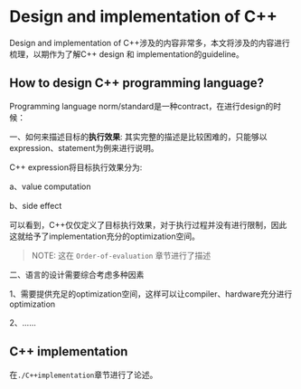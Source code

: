 # Design and implementation of C++

Design and implementation of C++涉及的内容非常多，本文将涉及的内容进行梳理，以期作为了解C++ design 和 implementation的guideline。

## How to design C++ programming language?

Programming language norm/standard是一种contract，在进行design的时候：

一、如何来描述目标的**执行效果**: 其实完整的描述是比较困难的，只能够以expression、statement为例来进行说明。

C++ expression将目标执行效果分为:

a、value computation

b、side effect

可以看到，C++仅仅定义了目标执行效果，对于执行过程并没有进行限制，因此这就给予了implementation充分的optimization空间。

> NOTE: 这在 `Order-of-evaluation` 章节进行了描述

二、语言的设计需要综合考虑多种因素

1、需要提供充足的optimization空间，这样可以让compiler、hardware充分进行optimization

2、......

## C++ implementation

在`./C++implementation`章节进行了论述。